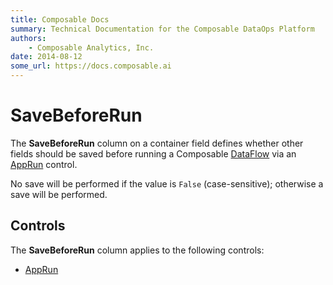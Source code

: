 ```yaml
---
title: Composable Docs
summary: Technical Documentation for the Composable DataOps Platform
authors:
    - Composable Analytics, Inc.
date: 2014-08-12
some_url: https://docs.composable.ai
---
```


# SaveBeforeRun

The **SaveBeforeRun** column on a container field defines whether other fields should be saved before running a Composable [DataFlow](../03.DataFlows/01.Overview.md) via an [AppRun](../05.Control-Details/AppRun.md) control.

No save will be performed if the value is `False` (case-sensitive); otherwise a save will be performed.

## Controls

The **SaveBeforeRun** column applies to the following controls:

- [AppRun](../05.Control-Details/AppRun.md)
